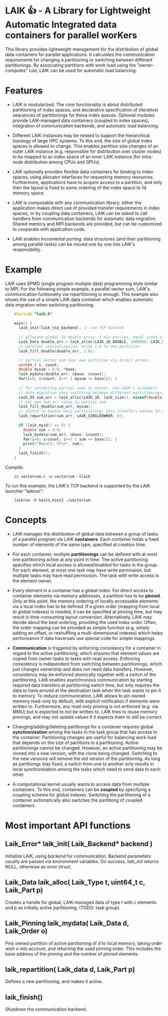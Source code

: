 # LAIK 👍 - A Library for Lightweight Automatic Integrated data containers for parallel worKers

This library provides lightweight management for the distribution of global data containers for parallel applications. It calculates the communication requirements for changing a partitioning or switching between different partitionings. By associating partitions with work load using the "owner-computes" rule, LAIK can be used for automatic load balancing.

# Features

* LAIK is modularized. The core functionality is about distributed partitioning of index spaces, and declarative specification of (iterative) sequences of partitionings for these index spaces. Optional modules provide LAIK-managed data containers (coupled to index spaces), integration of communication backends, and automatic load balancing.

* Different LAIK instances may be nested to support the hierarchical topology of large HPC systems. To this end, the size of global index spaces is allowed to change. This enables partition size changes of an outer LAIK instance (e.g. responsible for distribution over cluster nodes) to be mapped to an index space of an inner LAIK instance (for intra-node distribution among CPUs and GPUs).

* LAIK optionally provides flexible data containers for binding to index spaces, using allocator interfaces for requesting memory resources. Furthermore, applications have to acquire access to a partition, and only then the layout is fixed to some ordering of the index space to 1d memory space.

* LAIK is composable with any communication library: either the application makes direct use of provided transfer requirements in index spaces, or by coupling data containers, LAIK can be asked to call handlers from communication backends for automatic data migration. Shared memory and MPI backends are provided, but can be customized to cooperate with application code.

* LAIK enables incremental porting: data structures (and their partitioning among parallel tasks) can be moved one by one into LAIK's responsibility.

  
# Example

LAIK uses SPMD (single program multiple data) programming style similar to MPI.
For the following simple example, a parallel vector sum, LAIK's communication
funtionality via repartitioning is enough. This example also shows the use of a simple LAIK data container which enables automatic data migration when switching partitioning.

```C
    #include "laik.h"
   
    main() {
      laik_init(laik_tcp_backend); // use TCP backend
     
      // allocate global 1d double array: 1 mio entries, equal sized stripes
      Laik_Data double_arr = laik_alloc(LAIK_1D_DOUBLE, 1000000, LAIK_STRIPE);
      // parallel initialization: write 1.0 to own partition
      laik_fill_double(double_arr, 1.0);

      // partial vector sum over own partition via direct access
      uint64_t i, count;
      double mysum = 0.0, *base;
      laik_mydata(double_arr, &base, &count);
      for(i=0; i<count; i++) { mysum += base[i]; }
     
      // for collecting partial sums at master, use LAIK's automatic
      // data migration when switching between different partitionings;
      Laik_DS sum_arr = laik_alloc(LAIK_1D, laik_size(), sizeof(double), LAIK_STRIPE);
      // set own sum_arr value to partial sum
      laik_fill_double(sum_arr, mysum);
      // switch to master-only partitioning: this transfers values to master
      laik_repartition(sum_arr, LAIK_SINGLEOWNER, 0);
     
      if (laik_myid() == 0) {
        double sum = 0.0;
        laik_mydata(sum_arr, &base, &count);
        for(i=0; i<count; i++) { sum += base[i]; }
        print("Result: %f\n", sum);
      }
      laik_finish();
    }
```
Compile:
```
    cc vectorsum.c -o vectorsum -llaik
```
To run this example, the LAIK's TCP backend is supported by the LAIK launcher "laikrun":
```
    laikrun -h host1,host2 ./vectorsum
```

# Concepts

* LAIK manages the distribution of global data between a group of tasks
  of a parallel program via LAIK **containers**. Each container holds
  a fixed number of elements of the same type, specified at creation time.

* For each container, multiple **partitionings** can be defined with at most
  one partitioning active at any point in time. The active partitioning
  specifies which local access is allowed/enabled for tasks in the group.
  For each element, at most one task may have write permission, but multiple
  tasks may have read permission. The task with write access is the element owner.

* Every element in a container has a global index. For direct access to
  container elements via memory addresses, a partition has to be **pinned**.
  Only at this point, the memory ordering of locally accessable elements
  via a local index has to be defined. If a given order (mapping from local
  to global indexes) is needed, it can be specified at pinning time, but
  may result in time-consuming layout conversion. Alternatively, LAIK may
  decide about the best ordering, providing the used index order. Often,
  the order mapping can be provided as simple function (e.g. simply adding
  an offset, or reshuffling a multi-dimensional indexes) which helps
  performance if data traversals use special code for simple mappings.

* **Communication** is triggered by enforcing consistency for a container in
  regard to the active partitioning, which ensures that element values are
  copied from owner tasks to tasks with read access. Enforcing consistency
  is independent from switching between partitionings, which just changes
  ownership and does not need data transfers. However, consistency
  may be enforced atomically together with a switch of the partitioning.
  LAIK enables asynchronous communication by starting required data transfers
  at partitioning switch time, but only requires the data to have arrived
  at the destination task when the task wants to pin it to memory.
  To reduce communication, LAIK allows to pin owned memory read-only by
  default, with explicit notification if elements were written to. Furthermore,
  any read-only pinning is not enforced (e.g. via MMU) but is expected to
  not be written to. LAIK tries to reuse memory pinnings, and may not update
  values if it expects them to still be correct.
  
* Changing/adding/deleting partitiongs for a container requires global
  **synchronisation** among the tasks in the task group that has access
  to the container. Partitioning changes are useful for balancing work
  load that depends on the size of partitions in a partitioning.
  Active partitionings cannot be changed. However, an active partitioning
  may be cloned into a new version, with the clone being changed.
  Switching to the new versions will remove the old version of the
  partitioning. 
  As long as partitiongs stay fixed, a switch from one to
  another only results in local synchronisation among the tasks which
  need to send data to each other.

* A computational kernel usually wants to access data from multiple
  containers. To this end, containers can be **coupled** by specifying
  a coupling scheme for global indexes. Switching the partitioning
  of a container automatically also switches the partitiong of coupled
  containers.


# Most important API functions

## Laik_Error* laik_init( Laik_Backend* backend )

Initialize LAIK, using *backend* for communication.
Backend parameters usually are passed via environment variables.
On success, *laik_init* returns NULL, otherwise an error struct.

## Laik_Data laik_alloc( Laik_Type t, uint64_t c, Laik_Part p)

Creates a handle for global, LAIK-managed data of type *t*
with *c* elements and *p* as initially active partitioning.
(TODO: task group).

## Laik_Pinning laik_mydata( Laik_Data d, Laik_Order o)

Pins owned partition of active partitioning of *d* to local memory,
taking order wish *o* into account, and returning the used
pinning order. This includes the base address of the pinning and
the number of pinned elements.

## laik_repartition( Laik_data d, Laik_Part p)

Defines a new partitioning, and makes it active.

## laik_finish()

Shutdown the communication backend.
